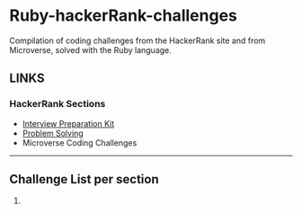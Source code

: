 # Ruby-hackerRank-challenges
Compilation of coding challenges from the HackerRank site and from Microverse, solved with the Ruby language.

## LINKS

### HackerRank Sections
- [Interview Preparation Kit](https://www.hackerrank.com/interview/interview-preparation-kit)
- [Problem Solving](https://www.hackerrank.com/domains/algorithms?filters%5Bstatus%5D%5B%5D=unsolved&badge_type=problem-solving)
- Microverse Coding Challenges

---

## Challenge List per section
1. <!-- [Interview Preparation Kit](/Interview-Preparation-Kit/interview-prep-kit) -->
<!-- 2. [comment][Problem Solving](/Problem-Solving/problem-solving)
3. [comment][Microverse Coding Challenges](/Microverse-Coding-Challenges/microverse-c-challenges) -->